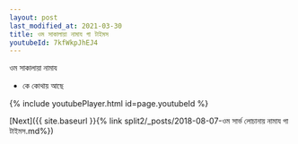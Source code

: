 ```yaml
---
layout: post
last_modified_at: 2021-03-30
title: ওম সাকালায়া নামায গা টাইমস
youtubeId: 7kfWkpJhEJ4
---
```

 
 
 ওম সাকালায়া নামায  
 
 -  কে কোথায় আছে 
 
  
 
  
 
 
 
 
 
 


{% include youtubePlayer.html id=page.youtubeId %}
 
[Next]({{ site.baseurl }}{% link  split2/_posts/2018-08-07-ওম সার্ভ লোচানায় নামায গা টাইমস.md%})
 
